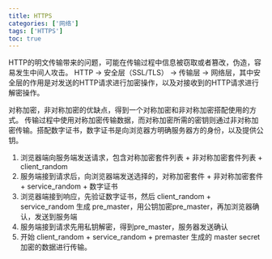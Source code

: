 ```yaml
---
title: HTTPS
categories: ['网络']
tags: ['HTTPS']
toc: true
---
```


HTTP的明文传输带来的问题，可能在传输过程中信息被窃取或者篡改，伪造，容易发生中间人攻击。
HTTP -> 安全层（SSL/TLS） -> 传输层 -> 网络层，其中安全层的作用是对发送的HTTP请求进行加密操作，以及对接收到的HTTP请求进行解密操作。

对称加密，非对称加密的优缺点，得到一个对称加密和非对称加密搭配使用的方式。
传输过程中使用对称加密传输数据，而对称加密所需的密钥则通过非对称加密传输。搭配数字证书，数字证书是向浏览器方明确服务器方的身份，以及提供公钥。
1. 浏览器端向服务端发送请求，包含对称加密套件列表 + 非对称加密套件列表 + client_random
2. 服务端接到请求后，向浏览器端发送选择的，对称加密套件 + 非对称加密套件 + service_random + 数字证书
3. 浏览器端接到响应，先验证数字证书，然后 client_random + service_random 生成 pre_master，用公钥加密pre_master，再加浏览器确认，发送到服务端
4. 服务端接到请求先用私钥解密，得到pre_master，服务器发送确认
5. 开始 client_random + service_random + premaster 生成的 master secret 加密的数据进行传输。
